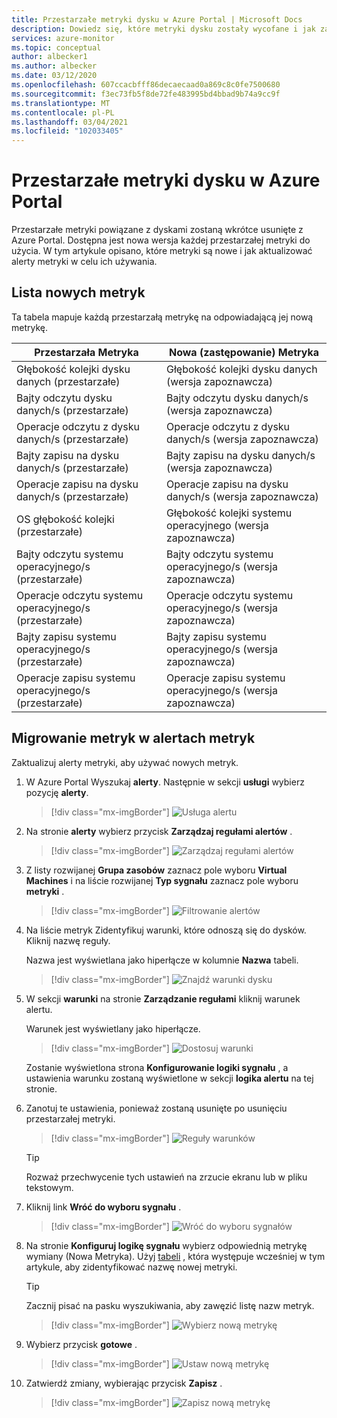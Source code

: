 ```yaml
---
title: Przestarzałe metryki dysku w Azure Portal | Microsoft Docs
description: Dowiedz się, które metryki dysku zostały wycofane i jak zaktualizować alerty metryki, aby korzystać z nowych metryk.
services: azure-monitor
ms.topic: conceptual
author: albecker1
ms.author: albecker
ms.date: 03/12/2020
ms.openlocfilehash: 607ccacbfff86decaecaad0a869c8c0fe7500680
ms.sourcegitcommit: f3ec73fb5f8de72fe483995bd4bbad9b74a9cc9f
ms.translationtype: MT
ms.contentlocale: pl-PL
ms.lasthandoff: 03/04/2021
ms.locfileid: "102033405"
---
```

# <a name="disk-metrics-deprecation-in-the-azure-portal"></a>Przestarzałe metryki dysku w Azure Portal

Przestarzałe metryki powiązane z dyskami zostaną wkrótce usunięte z Azure Portal. Dostępna jest nowa wersja każdej przestarzałej metryki do użycia. W tym artykule opisano, które metryki są nowe i jak aktualizować alerty metryki w celu ich używania.

## <a name="list-of-new-metrics"></a>Lista nowych metryk

Ta tabela mapuje każdą przestarzałą metrykę na odpowiadającą jej nową metrykę. 

|Przestarzała Metryka|Nowa (zastępowanie) Metryka|
|----|----|
|Głębokość kolejki dysku danych (przestarzałe)|Głębokość kolejki dysku danych (wersja zapoznawcza)|
|Bajty odczytu dysku danych/s (przestarzałe)|Bajty odczytu dysku danych/s (wersja zapoznawcza)|
|Operacje odczytu z dysku danych/s (przestarzałe)|Operacje odczytu z dysku danych/s (wersja zapoznawcza)|
|Bajty zapisu na dysku danych/s (przestarzałe)|Bajty zapisu na dysku danych/s (wersja zapoznawcza)|
|Operacje zapisu na dysku danych/s (przestarzałe)|Operacje zapisu na dysku danych/s (wersja zapoznawcza)|
|OS głębokość kolejki (przestarzałe)|Głębokość kolejki systemu operacyjnego (wersja zapoznawcza)|
|Bajty odczytu systemu operacyjnego/s (przestarzałe)|Bajty odczytu systemu operacyjnego/s (wersja zapoznawcza)|
|Operacje odczytu systemu operacyjnego/s (przestarzałe)|Operacje odczytu systemu operacyjnego/s (wersja zapoznawcza)|
|Bajty zapisu systemu operacyjnego/s (przestarzałe)|Bajty zapisu systemu operacyjnego/s (wersja zapoznawcza)|
|Operacje zapisu systemu operacyjnego/s (przestarzałe)|Operacje zapisu systemu operacyjnego/s (wersja zapoznawcza)|

<a id="update-metrics" />

## <a name="migrate-metrics-in-your-metric-alerts"></a>Migrowanie metryk w alertach metryk

Zaktualizuj alerty metryki, aby używać nowych metryk.

1. W Azure Portal Wyszukaj **alerty**. Następnie w sekcji **usługi** wybierz pozycję **alerty**.

   > [!div class="mx-imgBorder"]
   > ![Usługa alertu](./media/portal-disk-metrics-deprecation/alert-service-azure-portal.png)

2. Na stronie **alerty** wybierz przycisk **Zarządzaj regułami alertów** . 

   > [!div class="mx-imgBorder"]
   > ![Zarządzaj regułami alertów](./media/portal-disk-metrics-deprecation/manage-alert-rules-button.png)

3. Z listy rozwijanej **Grupa zasobów** zaznacz pole wyboru **Virtual Machines** i na liście rozwijanej **Typ sygnału** zaznacz pole wyboru **metryki** . 

   > [!div class="mx-imgBorder"]
   > ![Filtrowanie alertów](./media/portal-disk-metrics-deprecation/filter-alerts.png)

4. Na liście metryk Zidentyfikuj warunki, które odnoszą się do dysków. Kliknij nazwę reguły. 

   Nazwa jest wyświetlana jako hiperłącze w kolumnie **Nazwa** tabeli.

   > [!div class="mx-imgBorder"]
   > ![Znajdź warunki dysku](./media/portal-disk-metrics-deprecation/find-disk-conditions.png)

5. W sekcji **warunki** na stronie **Zarządzanie regułami** kliknij warunek alertu. 

   Warunek jest wyświetlany jako hiperłącze.  

   > [!div class="mx-imgBorder"]
   > ![Dostosuj warunki](./media/portal-disk-metrics-deprecation/adjust-condition.png)

   Zostanie wyświetlona strona **Konfigurowanie logiki sygnału** , a ustawienia warunku zostaną wyświetlone w sekcji **logika alertu** na tej stronie.

6. Zanotuj te ustawienia, ponieważ zostaną usunięte po usunięciu przestarzałej metryki.

   > [!div class="mx-imgBorder"]
   > ![Reguły warunków](./media/portal-disk-metrics-deprecation/condition-rules.png)

   > [!TIP] 
   > Rozważ przechwycenie tych ustawień na zrzucie ekranu lub w pliku tekstowym. 

7. Kliknij link **Wróć do wyboru sygnału** .

   > [!div class="mx-imgBorder"]
   > ![Wróć do wyboru sygnałów](./media/portal-disk-metrics-deprecation/back-to-signal-selection.png)

8. Na stronie **Konfiguruj logikę sygnału** wybierz odpowiednią metrykę wymiany (Nowa Metryka). Użyj [tabeli](#update-metrics) , która występuje wcześniej w tym artykule, aby zidentyfikować nazwę nowej metryki.

   > [!TIP] 
   > Zacznij pisać na pasku wyszukiwania, aby zawęzić listę nazw metryk. 

   > [!div class="mx-imgBorder"]
   > ![Wybierz nową metrykę](./media/portal-disk-metrics-deprecation/choose-new-metric.png)

9. Wybierz przycisk **gotowe** . 

   > [!div class="mx-imgBorder"]
   > ![Ustaw nową metrykę](./media/portal-disk-metrics-deprecation/set-new-metric.png)

10. Zatwierdź zmiany, wybierając przycisk **Zapisz** . 

    > [!div class="mx-imgBorder"]
    > ![Zapisz nową metrykę](./media/portal-disk-metrics-deprecation/save-new-metric.png)






